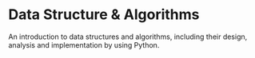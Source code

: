 # Data Structure & Algorithms
An introduction to data structures and algorithms, including their design, analysis and implementation by using Python.
